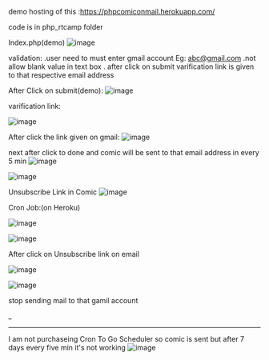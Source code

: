 



demo hosting of this :https://phpcomiconmail.herokuapp.com/

code is in php_rtcamp folder

Index.php(demo)
![image](https://user-images.githubusercontent.com/95026708/144840502-1c117091-0a07-420f-96db-d79d4365613f.png)


validation:
           .user need to must enter gmail account Eg: abc@gmail.com
           .not allow blank value in text box
           . after click on submit varification link is given to that respective email address



After Click on submit(demo):
 ![image](https://user-images.githubusercontent.com/95026708/144841090-4edd053b-3103-46d9-afd0-101e8fc9d67f.png)


varification link:

![image](https://user-images.githubusercontent.com/95026708/144841176-c4b7dff6-87fe-40e7-b4fd-3adf6a67e4fb.png)


After click the link given on gmail:
![image](https://user-images.githubusercontent.com/95026708/144841269-35464932-a81a-4549-95b8-5c56ad3144a6.png)



next after click to done and comic will be sent to that email address in every 5 min
![image](https://user-images.githubusercontent.com/95026708/144841468-55afb401-d77d-4cbf-b0ae-1b3782d86278.png)

![image](https://user-images.githubusercontent.com/95026708/144841559-0df337d1-35b3-4295-8f93-ca614813dc05.png)


Unsubscribe Link in Comic
![image](https://user-images.githubusercontent.com/95026708/144841660-8e4fbb2a-d9a3-48b6-ac65-edaba061dfce.png)

Cron Job:(on Heroku)

![image](https://user-images.githubusercontent.com/95026708/144841839-83ff8953-ab72-4734-9dd8-fad567829f50.png)

![image](https://user-images.githubusercontent.com/95026708/144841987-8004fc63-5116-4187-985e-2fbbd6b07270.png)

After click on Unsubscribe link on email

![image](https://user-images.githubusercontent.com/95026708/144842103-c563ae61-b407-441e-b72a-745db7139fd3.png)

![image](https://user-images.githubusercontent.com/95026708/144842136-f0cd83b6-2ae9-47a9-8271-0419f60ba6bb.png)


stop sending mail to that gamil account


_

---------------------------------------------------------------
I am not purchaseing Cron To Go Scheduler so comic is sent but  after 7 days every five min it's not working
![image](https://user-images.githubusercontent.com/95026708/144843388-1f158aae-5755-461c-ac7e-e37427b8a099.png)

